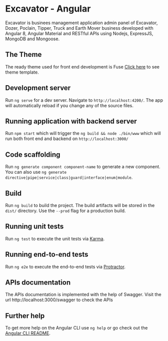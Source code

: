 # Excavator - Angular

Excavator is businees management application admin panel of Excavator, Dozer, Poclain, Tipper, Truck and Earth Mover business developed with Angular 8, Angular Material and RESTful APIs using Nodejs, ExpressJS, MongoDB and Mongoose.

## The Theme

The ready theme used for front end development is Fuse
[Click here](http://fusetheme.com/) to see theme template.

## Development server

Run `ng serve` for a dev server. Navigate to `http://localhost:4200/`. The app will automatically reload if you change any of the source files.

## Running application with backend server

Run `npm start` which will trigger the `ng build && node ./bin/www` which will run both front end and backend on `http://localhost:3000/`

## Code scaffolding

Run `ng generate component component-name` to generate a new component. You can also use `ng generate directive|pipe|service|class|guard|interface|enum|module`.

## Build

Run `ng build` to build the project. The build artifacts will be stored in the `dist/` directory. Use the `--prod` flag for a production build.

## Running unit tests

Run `ng test` to execute the unit tests via [Karma](https://karma-runner.github.io).

## Running end-to-end tests

Run `ng e2e` to execute the end-to-end tests via [Protractor](http://www.protractortest.org/).

## APIs documentation

The APIs documentation is implemented with the help of Swagger. Visit the url http://localhost:3000/swagger to check the APIs


## Further help

To get more help on the Angular CLI use `ng help` or go check out the [Angular CLI README](https://github.com/angular/angular-cli/blob/master/README.md).

